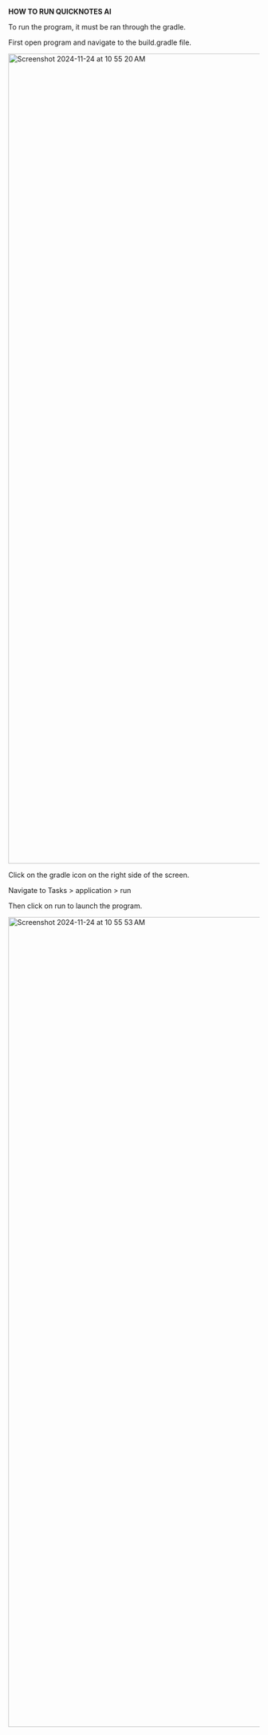 **HOW TO RUN QUICKNOTES AI**

To run the program, it must be ran through the gradle.

First open program and navigate to the build.gradle file.

<img width="1624" alt="Screenshot 2024-11-24 at 10 55 20 AM" src="https://github.com/user-attachments/assets/913e32ef-36e1-4aaa-a5ac-4ffb665fa206">

Click on the gradle icon on the right side of the screen.

Navigate to Tasks > application > run

Then click on run to launch the program.

<img width="1624" alt="Screenshot 2024-11-24 at 10 55 53 AM" src="https://github.com/user-attachments/assets/6d17836c-6622-43c3-abf2-4b3556b655bb">
